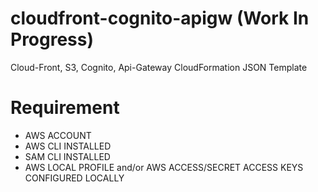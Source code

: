 # cloudfront-cognito-apigw (Work In Progress)
Cloud-Front, S3, Cognito, Api-Gateway CloudFormation JSON Template


# Requirement

-  AWS ACCOUNT
-  AWS CLI INSTALLED
-  SAM CLI INSTALLED
-  AWS LOCAL PROFILE and/or AWS ACCESS/SECRET ACCESS KEYS CONFIGURED LOCALLY
